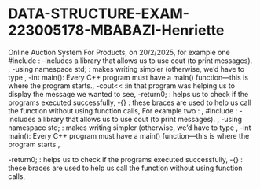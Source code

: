 # DATA-STRUCTURE-EXAM-223005178-MBABAZI-Henriette
Online Auction System For Products, 
on 20/2/2025, 
for example one #include <iostream> : -includes a library that allows us to use cout (to print messages). ,
-using namespace std; : makes writing simpler (otherwise, we’d have to type , 
-int main(): Every C++ program must have a main() function—this is where the program starts.,
-cout<< :in that program was helping us to display the message we wanted to see,
-return0; : helps us to check if the programs executed successfully,
-{} : these braces are used to help us call the function without using function calls,
For example two : ,
#include <iostream> : -includes a library that allows us to use cout (to print messages). ,
-using namespace std; : makes writing simpler (otherwise, we’d have to type , 
-int main(): Every C++ program must have a main() function—this is where the program starts.,

-return0; : helps us to check if the programs executed successfully,
-{} : these braces are used to help us call the function without using function calls,
